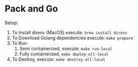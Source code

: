 # Pack and Go

Setup:
1. To Install direnv (MacOS) execute: `brew install direnv`
2. To Download Golang dependencies execute: `make prepare`
3. To Run:
   1. Semi containerized, execute: `make run-local`
   2. Fully containerized, `make deploy-all-local`
4. To Destroy, execute: `make destroy-all-local`
